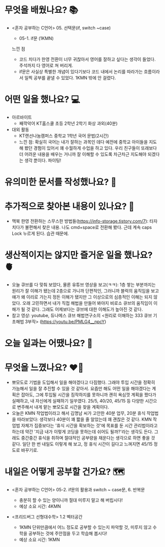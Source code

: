 # 무엇을 배웠나요? 📚
- <혼자 공부하는 C언어> 05. 선택문(if, switch ~case)
    - 05-1. if문 (1KMN)
    
    느낀 점
    - 코드 치다가 한영 전환이 너무 귀찮아서 영어를 잘하고 싶다는 생각이 들었다. 주석까지 다 영어로 쳐 버리게.
    - if문은 사실상 특별한 개념이 있다기보다 코드 내에서 논리를 따라가는 흐름이라서 일찍 공부를 끝낼 수 있었다. 1KMN 밖에 안 걸렸다.

# 어떤 일을 했나요? 💻
- 아르바이트
    - 째깍악어 KT홈스쿨 초등 2학년 2학기 화상 과외(40분)
- 대외 활동
    - KT랜선나눔캠퍼스 중학교 1학년 국어 문법(2시간)
    - 느낀 점: 확실히 국어는 내가 잘하는 과목인 데다 예전에 중학교 아이들을 지도해 봤던 경험이 있어서 꽤 수월하게 수업을 하고 있다. 우리 친구들이 또래보다 더 어려운 내용을 배우는 거니까 잘 이해할 수 있도록 차근차근 지도해야 되겠다는 생각 뿐이다. 파이팅!

# 유의미한 문서를 작성했나요? 📝

# 추가적으로 찾아본 내용이 있나요? 🌊
- 맥북 한영 전환하는 스무스한 방법들(https://info-storage.tistory.com/7): 타자 치다가 불편해서 찾은 내용. 나도 cmd+space로 전환해 봤다. 근데 계속 caps Lock 누르게 된다. 습관 때문에.

# 생산적이지는 않지만 즐거운 일을 했나요? 🫀
- 오늘 큐브를 다 맞춰 보았다, 물론 유튜브 영상을 보고(ㅋㅋ): 1층 쌓는 부분까지는 원리가 잘 이해가 됐는데 2층으로 가니까 단편적인, 그러니까 블럭의 움직임을 보고 얘가 왜 이리로 가는지 정돈 이해가 됐지만 그 이상으로의 심층적인 이해는 되지 않았다. 오래 고민하면서 내가 직접 해법을 만들어 봐야지 비로소 큐브의 움직임이 이해가 될 것 같다. 그래도 어제보다는 큐브에 대한 이해도가 높아진 것 같다.
- 참고 영상: youtube, 듀나메스 큐브 해법연구소의 <원리로 이해하는 333 큐브 기초해법 3부작> (https://youtu.be/PMLG4__npcY)

# 오늘 일과는 어땠나요? 🧳

# 무엇을 느꼈나요? ❤️‍🔥
- 뽀모도로 기법을 도입해서 일을 해야겠다고 다짐했다. 그래야 투입 시간을 정확히 가늠해서 일을 잘 추진할 수 있을 것 같아서. 요즘만 해도 어떤 일을 해야겠다는 계획은 잡아도, 그에 투입될 시간을 짐작하지를 못하니까 괜히 욕심껏 계획을 짰다가 실패하고, 내 자신에게 실패하기 일쑤였다. 25/5, 40/20, 45/15 등 다양한 시간으로 변주해서 내게 맡는 뽀모도로 시간을 찾을 계획이다.
- 오늘은 KMN 작업법이라고 해서 김명남 씨가 고안한 40분 업무, 20분 휴식 작업법을 따라보았다: 생각보다 40분이 꽤 짧을 줄 알았는데 꽤 괜찮은 것 같다. KMN 작업법 자체가 집중보다는 '휴식 시간을 확보하는 것'에 목표를 둔 시간 관리법이라고 하는데 약간 '지금 내가 이렇게 코딩을 못하는데 쉬어도 될까?'라는 생각도 든다. 그래도 중간중간 휴식을 취하며 절대적인 공부량을 채운다는 생각으로 하면 좋을 것 같다. 일단 한 번 내일도 이렇게 해 보고, 정 휴식 시간이 길다고 느껴지면 45/15 정도로 바꾸기로.

# 내일은 어떻게 공부할 건가요? 🗺
- <혼자 공부하는 C언어> 05-2. if문의 활용과 switch ~ case문, 6. 반복문
    - 충분히 할 수 있는 양이니까 절대 미루지 말고 해 버립시다!
    - 예상 소요 시간: 4KMN

- <프리드버그 선형대수학> 1.2 벡터공간
    - 1KMN 단위만큼에서 어느 정도로 공부할 수 있는지 파악할 것, 미루지 않고 수학을 공부하는 것에 주안점을 두고 학습해 봅시다!
    - 예상 소요 시간: 1KMN